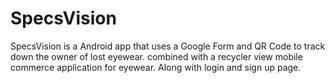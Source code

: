 # SpecsVision
 SpecsVision is a Android app that uses a Google Form and QR Code to track down the owner of lost eyewear. combined with a recycler view mobile commerce application for eyewear. Along with login and sign up page.
